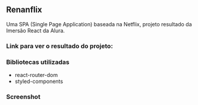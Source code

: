 ## Renanflix
Uma SPA (Single Page Application) baseada na Netflix, projeto resultado da Imersão React da Alura.

### Link para ver o resultado do projeto:
[]()

### Bibliotecas utilizadas
* react-router-dom
* styled-components

### Screenshot
